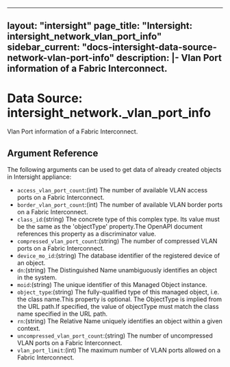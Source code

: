 
---
layout: "intersight"
page_title: "Intersight: intersight_network_vlan_port_info"
sidebar_current: "docs-intersight-data-source-network-vlan-port-info"
description: |-
Vlan Port information of a Fabric Interconnect.
---

# Data Source: intersight_network._vlan_port_info
Vlan Port information of a Fabric Interconnect.
## Argument Reference
The following arguments can be used to get data of already created objects in Intersight appliance:
* `access_vlan_port_count`:(int) The number of available VLAN access ports on a Fabric Interconnect. 
* `border_vlan_port_count`:(int) The number of available VLAN border ports on a Fabric Interconnect. 
* `class_id`:(string) The concrete type of this complex type. Its value must be the same as the 'objectType' property.The OpenAPI document references this property as a discriminator value. 
* `compressed_vlan_port_count`:(string) The number of compressed VLAN ports on a Fabric Interconnect. 
* `device_mo_id`:(string) The database identifier of the registered device of an object. 
* `dn`:(string) The Distinguished Name unambiguously identifies an object in the system. 
* `moid`:(string) The unique identifier of this Managed Object instance. 
* `object_type`:(string) The fully-qualified type of this managed object, i.e. the class name.This property is optional. The ObjectType is implied from the URL path.If specified, the value of objectType must match the class name specified in the URL path. 
* `rn`:(string) The Relative Name uniquely identifies an object within a given context. 
* `uncompressed_vlan_port_count`:(string) The number of uncompressed VLAN ports on a Fabric Interconnect. 
* `vlan_port_limit`:(int) The maximum number of VLAN ports allowed on a Fabric Interconnect. 
